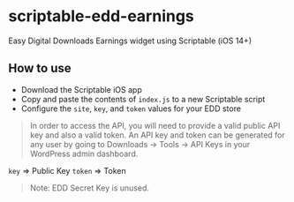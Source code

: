 # scriptable-edd-earnings
Easy Digital Downloads Earnings widget using Scriptable (iOS 14+)

## How to use

- Download the Scriptable iOS app
- Copy and paste the contents of `index.js` to a new Scriptable script
- Configure the `site`, `key`, and `token` values for your EDD store

> In order to access the API, you will need to provide a valid public API key and also a valid token. An API key and token can be generated for any user by going to  Downloads → Tools → API Keys in your WordPress admin dashboard.

`key` => Public Key
`token` => Token

> Note: EDD Secret Key is unused.
